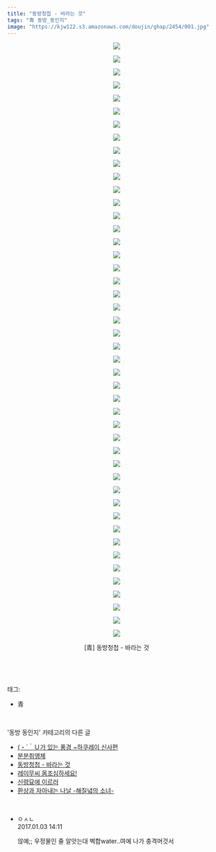 ```yaml
---
title: "동방청첩 - 바라는 것"
tags: "青 동방_동인지"
image: "https://kjw122.s3.amazonaws.com/doujin/ghap/2454/001.jpg"
---
```

<div class="article">
<p style="text-align: center; clear: none; float: none;"><img src="{{ site.imgserver5 }}/ghap/2454/001.jpg"/></p>
<p style="text-align: center; clear: none; float: none;"><img src="{{ site.imgserver5 }}/ghap/2454/002.jpg"/></p>
<p style="text-align: center; clear: none; float: none;"><img src="{{ site.imgserver5 }}/ghap/2454/003.jpg"/></p>
<p style="text-align: center; clear: none; float: none;"><img src="{{ site.imgserver5 }}/ghap/2454/004.jpg"/></p>
<p style="text-align: center; clear: none; float: none;"><img src="{{ site.imgserver5 }}/ghap/2454/005.jpg"/></p>
<p style="text-align: center; clear: none; float: none;"><img src="{{ site.imgserver5 }}/ghap/2454/006.jpg"/></p>
<p style="text-align: center; clear: none; float: none;"><img src="{{ site.imgserver5 }}/ghap/2454/007.jpg"/></p>
<p style="text-align: center; clear: none; float: none;"><img src="{{ site.imgserver5 }}/ghap/2454/008.jpg"/></p>
<p style="text-align: center; clear: none; float: none;"><img src="{{ site.imgserver5 }}/ghap/2454/009.jpg"/></p>
<p style="text-align: center; clear: none; float: none;"><img src="{{ site.imgserver5 }}/ghap/2454/010.jpg"/></p>
<p style="text-align: center; clear: none; float: none;"><img src="{{ site.imgserver5 }}/ghap/2454/011.jpg"/></p>
<p style="text-align: center; clear: none; float: none;"><img src="{{ site.imgserver5 }}/ghap/2454/012.jpg"/></p>
<p style="text-align: center; clear: none; float: none;"><img src="{{ site.imgserver5 }}/ghap/2454/013.jpg"/></p>
<p style="text-align: center; clear: none; float: none;"><img src="{{ site.imgserver5 }}/ghap/2454/014.jpg"/></p>
<p style="text-align: center; clear: none; float: none;"><img src="{{ site.imgserver5 }}/ghap/2454/015.jpg"/></p>
<p style="text-align: center; clear: none; float: none;"><img src="{{ site.imgserver5 }}/ghap/2454/016.jpg"/></p>
<p style="text-align: center; clear: none; float: none;"><img src="{{ site.imgserver5 }}/ghap/2454/017.jpg"/></p>
<p style="text-align: center; clear: none; float: none;"><img src="{{ site.imgserver5 }}/ghap/2454/018.jpg"/></p>
<p style="text-align: center; clear: none; float: none;"><img src="{{ site.imgserver5 }}/ghap/2454/019.jpg"/></p>
<p style="text-align: center; clear: none; float: none;"><img src="{{ site.imgserver5 }}/ghap/2454/020.jpg"/></p>
<p style="text-align: center; clear: none; float: none;"><img src="{{ site.imgserver5 }}/ghap/2454/021.jpg"/></p>
<p style="text-align: center; clear: none; float: none;"><img src="{{ site.imgserver5 }}/ghap/2454/022.jpg"/></p>
<p style="text-align: center; clear: none; float: none;"><img src="{{ site.imgserver5 }}/ghap/2454/023.jpg"/></p>
<p style="text-align: center; clear: none; float: none;"><img src="{{ site.imgserver5 }}/ghap/2454/024.jpg"/></p>
<p style="text-align: center; clear: none; float: none;"><img src="{{ site.imgserver5 }}/ghap/2454/025.jpg"/></p>
<p style="text-align: center; clear: none; float: none;"><img src="{{ site.imgserver5 }}/ghap/2454/026.jpg"/></p>
<p style="text-align: center; clear: none; float: none;"><img src="{{ site.imgserver5 }}/ghap/2454/027.jpg"/></p>
<p style="text-align: center; clear: none; float: none;"><img src="{{ site.imgserver5 }}/ghap/2454/028.jpg"/></p>
<p style="text-align: center; clear: none; float: none;"><img src="{{ site.imgserver5 }}/ghap/2454/029.jpg"/></p>
<p style="text-align: center; clear: none; float: none;"><img src="{{ site.imgserver5 }}/ghap/2454/030.jpg"/></p>
<p style="text-align: center; clear: none; float: none;"><img src="{{ site.imgserver5 }}/ghap/2454/031.jpg"/></p>
<p style="text-align: center; clear: none; float: none;"><img src="{{ site.imgserver5 }}/ghap/2454/032.jpg"/></p>
<p style="text-align: center; clear: none; float: none;"><img src="{{ site.imgserver5 }}/ghap/2454/033.jpg"/></p>
<p style="text-align: center; clear: none; float: none;"><img src="{{ site.imgserver5 }}/ghap/2454/034.jpg"/></p>
<p style="text-align: center; clear: none; float: none;"><img src="{{ site.imgserver5 }}/ghap/2454/035.jpg"/></p>
<p style="text-align: center; clear: none; float: none;"><img src="{{ site.imgserver5 }}/ghap/2454/036.jpg"/></p>
<p style="text-align: center; clear: none; float: none;"><img src="{{ site.imgserver5 }}/ghap/2454/037.jpg"/></p>
<p style="text-align: center; clear: none; float: none;"><img src="{{ site.imgserver5 }}/ghap/2454/038.jpg"/></p>
<p style="text-align: center; clear: none; float: none;"><img src="{{ site.imgserver5 }}/ghap/2454/039.jpg"/></p>
<p style="text-align: center; clear: none; float: none;"><img src="{{ site.imgserver5 }}/ghap/2454/040.jpg"/></p>
<p style="text-align: center; clear: none; float: none;"><img src="{{ site.imgserver5 }}/ghap/2454/041.jpg"/></p>
<p style="text-align: center; clear: none; float: none;"><img src="{{ site.imgserver5 }}/ghap/2454/042.jpg"/></p>
<p style="text-align: center; clear: none; float: none;"><img src="{{ site.imgserver5 }}/ghap/2454/043.jpg"/></p>
<p style="text-align: center; clear: none; float: none;"><img src="{{ site.imgserver5 }}/ghap/2454/044.jpg"/></p>
<p style="text-align: center; clear: none; float: none;"><img src="{{ site.imgserver5 }}/ghap/2454/045.jpg"/></p>
<p style="text-align: center; clear: none; float: none;"><img src="{{ site.imgserver5 }}/ghap/2454/046.jpg"/></p>
<p style="text-align: center; clear: none; float: none;">[青] 동방청첩 - 바라는 것</p>
<p><br/></p>
</div><br/>
<div class="tagTrail">
<p>태그: </p>
<ul>
<li>青</li>
</ul>
</div><br/>
<div class="another">
<p>'동방 동인지' 카테고리의 다른 글</p>
<ul>
<li><a href="/ghap_2456">(・´｀Ｕ가 있는 풍경 ~하쿠레이 신사편</a></li>
<li><a href="/ghap_2455">분분취앵제</a></li>
<li><a href="/ghap_2454">동방청첩 - 바라는 것</a></li>
<li><a href="/ghap_2453">레이무씨 몸조심하세요!</a></li>
<li><a href="/ghap_2452">신령묘에 이르러</a></li>
<li><a href="/ghap_2451">환상과 자아내는 나날 -해질녘의 소녀-</a></li>
</ul>
</div><br/>
<div class="cb_module cb_fluid">
<div class="cb_wrt cb_profile">
<div class="comment">
<ul>
<li class="cb_thumb_off" id="comment14882321">
<div class="cb_comment_area">
<div class="cb_info_area">
<div class="cb_section">
<span class="cb_nick_name">ㅇㅅㄴ</span>
</div>
<div class="cb_section">
<span class="cb_date">2017.01.03 14:11 </span>
</div>
</div>
<div class="cb_dsc_comment">
<p class="cb_dsc">
											않예;; 우정물인 줄 알앗는대 벡합water..여예 나가 충격머것서
										</p>
</div>
</div></li>
</ul>
</div>
</div><!-- commentList close -->
</div><br/>
